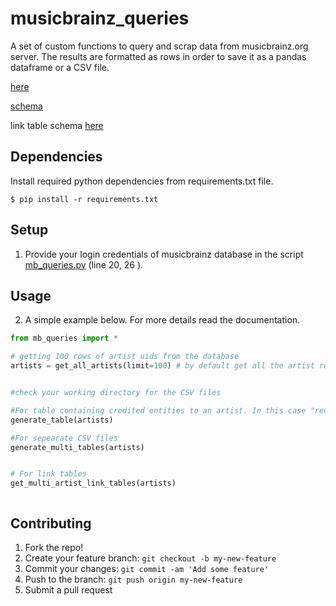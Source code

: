 # musicbrainz_queries


A set of custom functions to query and scrap data from musicbrainz.org server. The results are formatted as rows in order to save it as a pandas dataframe or a CSV file.

[here](https://musicbrainz.org/relationships)

[schema](https://wiki.musicbrainz.org/-/images/5/52/ngs.png)

link table schema [here](https://musicbrainz.org/doc/MusicBrainz_Database/Schema#Relationship_table_structure)





## Dependencies

Install required python dependencies from requirements.txt file.

    $ pip install -r requirements.txt

## Setup

1. Provide your login credentials of musicbrainz database in the script [mb_queries.py](https://github.com/albincorreya/musicbrainz_queries/blob/master/mb_queries.py) (line 20, 26 ).

## Usage


2. A simple example below. For more details read the documentation.
  ```python
  from mb_queries import *
  
  # getting 100 rows of artist uids from the database
  artists = get_all_artists(limit=100) # by default get all the artist rows from the database if no limits specified
  
  
  #check your working directory for the CSV files
  
  #For table containing credited entities to an artist. In this case "recording, release_group, and work".
  generate_table(artists)  
  
  #For sepearate CSV files
  generate_multi_tables(artists)
  
  
  # For link tables
  get_multi_artist_link_tables(artists)


  
  ```


## Contributing
1. Fork the repo!
2. Create your feature branch: `git checkout -b my-new-feature`
3. Commit your changes: `git commit -am 'Add some feature'`
4. Push to the branch: `git push origin my-new-feature`
5. Submit a pull request
